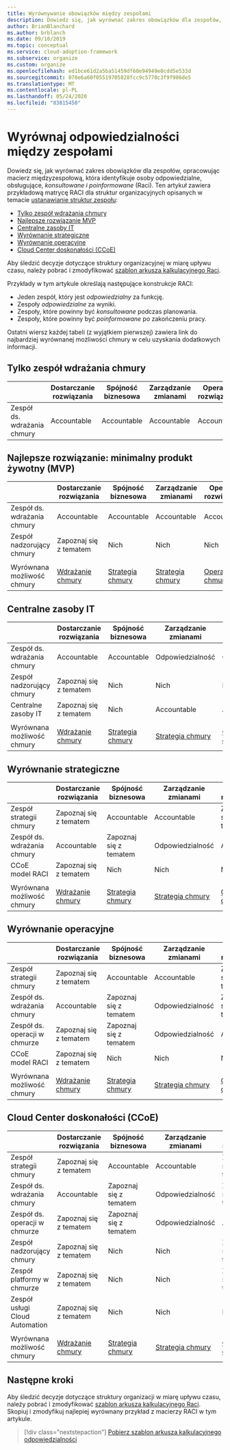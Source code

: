 ```yaml
---
title: Wyrównywanie obowiązków między zespołami
description: Dowiedz się, jak wyrównać zakres obowiązków dla zespołów, opracowując macierz międzyzespołową, która identyfikuje osoby odpowiedzialne, obsługujące, konsultowane i poinformowane (RACI).
author: BrianBlanchard
ms.author: brblanch
ms.date: 09/10/2019
ms.topic: conceptual
ms.service: cloud-adoption-framework
ms.subservice: organize
ms.custom: organize
ms.openlocfilehash: ed1bce61d2a5ba51459df60e94949e0cdd5e533d
ms.sourcegitcommit: 070e6a60f05519705828fcc9c5770c3f9f986de5
ms.translationtype: MT
ms.contentlocale: pl-PL
ms.lasthandoff: 05/24/2020
ms.locfileid: "83815450"
---
```

<!-- cSpell:ignore ccoe -->

# <a name="align-responsibilities-across-teams"></a>Wyrównaj odpowiedzialności między zespołami

Dowiedz się, jak wyrównać zakres obowiązków dla zespołów, opracowując macierz międzyzespołową, która identyfikuje osoby odpowiedzialne, obsługujące, _konsultowane i poinformowane_ (Raci). Ten artykuł zawiera przykładową matrycę RACI dla struktur organizacyjnych opisanych w temacie [ustanawianie struktur zespołu](./organization-structures.md):

- [Tylko zespół wdrażania chmury](#cloud-adoption-team-only)
- [Najlepsze rozwiązanie MVP](#best-practice-minimum-viable-product-mvp)
- [Centralne zasoby IT](#central-it)
- [Wyrównanie strategiczne](#strategic-alignment)
- [Wyrównanie operacyjne](#operational-alignment)
- [Cloud Center doskonałości (CCoE)](#cloud-center-of-excellence-ccoe)

Aby śledzić decyzje dotyczące struktury organizacyjnej w miarę upływu czasu, należy pobrać i zmodyfikować [szablon arkusza kalkulacyjnego Raci](https://archcenter.blob.core.windows.net/cdn/fusion/management/raci-template.xlsx).

Przykłady w tym artykule określają następujące konstrukcje RACI:

- Jeden zespół, który jest _odpowiedzialny_ za funkcję.
- Zespoły _odpowiedzialne_ za wyniki.
- Zespoły, które powinny być _konsultowane_ podczas planowania.
- Zespoły, które powinny być _poinformowane_ po zakończeniu pracy.

Ostatni wiersz każdej tabeli (z wyjątkiem pierwszej) zawiera link do najbardziej wyrównanej możliwości chmury w celu uzyskania dodatkowych informacji.

## <a name="cloud-adoption-team-only"></a>Tylko zespół wdrażania chmury

|                     | Dostarczanie rozwiązania | Spójność biznesowa | Zarządzanie zmianami | Operacje rozwiązania | Nadzór  | Data_spłaty platformy | Operacje platformy | Automatyzacja platformy |
| ------------------- | ----------------- | ------------------ | ----------------- | ------------------- | ----------- | ----------------- | ------------------- | ------------------- |
| Zespół ds. wdrażania chmury | Accountable       | Accountable        | Accountable       | Accountable         | Accountable | Accountable       | Accountable         | Accountable         |

## <a name="best-practice-minimum-viable-product-mvp"></a>Najlepsze rozwiązanie: minimalny produkt żywotny (MVP)

|                          | Dostarczanie rozwiązania                     | Spójność biznesowa                    | Zarządzanie zmianami                     | Operacje rozwiązania                       | Nadzór                                                                        | Data_spłaty platformy                                                             | Operacje platformy                                                           | Automatyzacja platformy                                                               |
| ------------------------ | ------------------------------------- | ------------------------------------- | ------------------------------------- | ----------------------------------------- | --------------------------------------------------------------------------------- | ----------------------------------------------------------------------------- | ----------------------------------------------------------------------------- | --------------------------------------------------------------------------------- |
| Zespół ds. wdrażania chmury      | Accountable                           | Accountable                           | Accountable                           | Accountable                               | Zapoznaj się z tematem                                                                         | Zapoznaj się z tematem                                                                     | Zapoznaj się z tematem                                                                     | Nich                                                                          |
| Zespół nadzorujący chmury    | Zapoznaj się z tematem                             | Nich                              | Nich                              | Nich                                  | Accountable                                                                       | Accountable                                                                   | Accountable                                                                   | Accountable                                                                       |
|                          |                                       |                                       |                                       |                                           |                                                                                   |                                                                               |                                                                               |                                                                                   |
| Wyrównana możliwość chmury | [Wdrażanie chmury](./cloud-adoption.md) | [Strategia chmury](./cloud-strategy.md) | [Strategia chmury](./cloud-strategy.md) | [Operacje w chmurze](./cloud-operations.md) | [CCoE](./cloud-center-of-excellence.md) i [zarządzanie chmurą](./cloud-governance.md) | [CCoE](./cloud-center-of-excellence.md)  -  [platforma w chmurze](./cloud-platform.md) | [CCoE](./cloud-center-of-excellence.md) i [platforma w chmurze](./cloud-platform.md) | [CCoE](./cloud-center-of-excellence.md) i [Automatyzacja w chmurze](./cloud-automation.md) |

## <a name="central-it"></a>Centralne zasoby IT

|                          | Dostarczanie rozwiązania                     | Spójność biznesowa                    | Zarządzanie zmianami                     | Operacje rozwiązania                       | Nadzór                                | Data_spłaty platformy             | Operacje platformy           | Automatyzacja platformy           |
| ------------------------ | ------------------------------------- | ------------------------------------- | ------------------------------------- | ----------------------------------------- | ----------------------------------------- | ----------------------------- | ----------------------------- | ----------------------------- |
| Zespół ds. wdrażania chmury      | Accountable                           | Accountable                           | Odpowiedzialność                           | Odpowiedzialność                               | Nich                                  | Nich                      | Nich                      | Nich                      |
| Zespół nadzorujący chmury    | Zapoznaj się z tematem                             | Nich                              | Nich                              | Nich                                  | Accountable                               | Zapoznaj się z tematem                     | Odpowiedzialność                   | Nich                      |
| Centralne zasoby IT               | Zapoznaj się z tematem                             | Nich                              | Accountable                           | Accountable                               | Odpowiedzialność                               | Accountable                   | Accountable                   | Accountable                   |
|                          |                                       |                                       |                                       |                                           |                                           |                               |                               |                               |
| Wyrównana możliwość chmury | [Wdrażanie chmury](./cloud-adoption.md) | [Strategia chmury](./cloud-strategy.md) | [Strategia chmury](./cloud-strategy.md) | [Operacje w chmurze](./cloud-operations.md) | [Ład w chmurze](./cloud-governance.md) | [Centralne zasoby IT](./central-it.md) | [Centralne zasoby IT](./central-it.md) | [Centralne zasoby IT](./central-it.md) |

## <a name="strategic-alignment"></a>Wyrównanie strategiczne

|                          | Dostarczanie rozwiązania                     | Spójność biznesowa                    | Zarządzanie zmianami                     | Operacje rozwiązania                       | Nadzór                                                                        | Data_spłaty platformy                                                             | Operacje platformy                                                           | Automatyzacja platformy                                                               |
| ------------------------ | ------------------------------------- | ------------------------------------- | ------------------------------------- | ----------------------------------------- | --------------------------------------------------------------------------------- | ----------------------------------------------------------------------------- | ----------------------------------------------------------------------------- | --------------------------------------------------------------------------------- |
| Zespół strategii chmury      | Zapoznaj się z tematem                             | Accountable                           | Accountable                           | Zapoznaj się z tematem                                 | Zapoznaj się z tematem                                                                         | Nich                                                                      | Nich                                                                      | Nich                                                                          |
| Zespół ds. wdrażania chmury      | Accountable                           | Zapoznaj się z tematem                             | Odpowiedzialność                           | Accountable                               | Nich                                                                          | Nich                                                                      | Nich                                                                      | Nich                                                                          |
| CCoE model RACI          | Zapoznaj się z tematem                             | Nich                              | Nich                              | Nich                                  | Accountable                                                                       | Accountable                                                                   | Accountable                                                                   | Accountable                                                                       |
|                          |                                       |                                       |                                       |                                           |                                                                                   |                                                                               |                                                                               |                                                                                   |
| Wyrównana możliwość chmury | [Wdrażanie chmury](./cloud-adoption.md) | [Strategia chmury](./cloud-strategy.md) | [Strategia chmury](./cloud-strategy.md) | [Operacje w chmurze](./cloud-operations.md) | [CCoE](./cloud-center-of-excellence.md) i [zarządzanie chmurą](./cloud-governance.md) | [CCoE](./cloud-center-of-excellence.md) i [platforma w chmurze](./cloud-platform.md) | [CCoE](./cloud-center-of-excellence.md) i [platforma w chmurze](./cloud-platform.md) | [CCoE](./cloud-center-of-excellence.md) i [Automatyzacja w chmurze](./cloud-automation.md) |

## <a name="operational-alignment"></a>Wyrównanie operacyjne

|                          | Dostarczanie rozwiązania                     | Spójność biznesowa                    | Zarządzanie zmianami                     | Operacje rozwiązania                       | Nadzór                                                                        | Data_spłaty platformy                                                             | Operacje platformy                                                           | Automatyzacja platformy                                                               |
| ------------------------ | ------------------------------------- | ------------------------------------- | ------------------------------------- | ----------------------------------------- | --------------------------------------------------------------------------------- | ----------------------------------------------------------------------------- | ----------------------------------------------------------------------------- | --------------------------------------------------------------------------------- |
| Zespół strategii chmury      | Zapoznaj się z tematem                             | Accountable                           | Accountable                           | Zapoznaj się z tematem                                 | Zapoznaj się z tematem                                                                         | Nich                                                                      | Nich                                                                      | Nich                                                                          |
| Zespół ds. wdrażania chmury      | Accountable                           | Zapoznaj się z tematem                             | Odpowiedzialność                           | Zapoznaj się z tematem                                 | Nich                                                                          | Nich                                                                      | Nich                                                                      | Nich                                                                          |
| Zespół ds. operacji w chmurze    | Zapoznaj się z tematem                             | Zapoznaj się z tematem                             | Odpowiedzialność                           | Accountable                               | Zapoznaj się z tematem                                                                         | Nich                                                                      | Accountable                                                                   | Zapoznaj się z tematem                                                                         |
| CCoE model RACI          | Zapoznaj się z tematem                             | Nich                              | Nich                              | Nich                                  | Accountable                                                                       | Accountable                                                                   | Odpowiedzialność                                                                   | Accountable                                                                       |
|                          |                                       |                                       |                                       |                                           |                                                                                   |                                                                               |                                                                               |                                                                                   |
| Wyrównana możliwość chmury | [Wdrażanie chmury](./cloud-adoption.md) | [Strategia chmury](./cloud-strategy.md) | [Strategia chmury](./cloud-strategy.md) | [Operacje w chmurze](./cloud-operations.md) | [CCoE](./cloud-center-of-excellence.md) i [zarządzanie chmurą](./cloud-governance.md) | [CCoE](./cloud-center-of-excellence.md) i [platforma w chmurze](./cloud-platform.md) | [CCoE](./cloud-center-of-excellence.md) i [platforma w chmurze](./cloud-platform.md) | [CCoE](./cloud-center-of-excellence.md) i [Automatyzacja w chmurze](./cloud-automation.md) |

## <a name="cloud-center-of-excellence-ccoe"></a>Cloud Center doskonałości (CCoE)

|                          | Dostarczanie rozwiązania                     | Spójność biznesowa                    | Zarządzanie zmianami                     | Operacje rozwiązania                       | Nadzór                                                                        | Data_spłaty platformy                                                             | Operacje platformy                                                           | Automatyzacja platformy                                                               |
| ------------------------ | ------------------------------------- | ------------------------------------- | ------------------------------------- | ----------------------------------------- | --------------------------------------------------------------------------------- | ----------------------------------------------------------------------------- | ----------------------------------------------------------------------------- | --------------------------------------------------------------------------------- |
| Zespół strategii chmury      | Zapoznaj się z tematem                             | Accountable                           | Accountable                           | Zapoznaj się z tematem                                 | Zapoznaj się z tematem                                                                         | Nich                                                                      | Nich                                                                      | Nich                                                                          |
| Zespół ds. wdrażania chmury      | Accountable                           | Zapoznaj się z tematem                             | Odpowiedzialność                           | Zapoznaj się z tematem                                 | Nich                                                                          | Nich                                                                      | Nich                                                                      | Nich                                                                          |
| Zespół ds. operacji w chmurze    | Zapoznaj się z tematem                             | Zapoznaj się z tematem                             | Odpowiedzialność                           | Accountable                               | Zapoznaj się z tematem                                                                         | Nich                                                                      | Accountable                                                                   | Zapoznaj się z tematem                                                                         |
| Zespół nadzorujący chmury    | Zapoznaj się z tematem                             | Nich                              | Nich                              | Zapoznaj się z tematem                                 | Accountable                                                                       | Zapoznaj się z tematem                                                                     | Odpowiedzialność                                                                   | Nich                                                                          |
| Zespół platformy w chmurze      | Zapoznaj się z tematem                             | Nich                              | Nich                              | Zapoznaj się z tematem                                 | Zapoznaj się z tematem                                                                         | Accountable                                                                   | Odpowiedzialność                                                                   | Odpowiedzialność                                                                       |
| Zespół usługi Cloud Automation    | Zapoznaj się z tematem                             | Nich                              | Nich                              | Nich                                  | Zapoznaj się z tematem                                                                         | Odpowiedzialność                                                                   | Odpowiedzialność                                                                   | Accountable                                                                       |
|                          |                                       |                                       |                                       |                                           |                                                                                   |                                                                               |                                                                               |                                                                                   |
| Wyrównana możliwość chmury | [Wdrażanie chmury](./cloud-adoption.md) | [Strategia chmury](./cloud-strategy.md) | [Strategia chmury](./cloud-strategy.md) | [Operacje w chmurze](./cloud-operations.md) | [CCoE](./cloud-center-of-excellence.md) i [zarządzanie chmurą](./cloud-governance.md) | [CCoE](./cloud-center-of-excellence.md) i [platforma w chmurze](./cloud-platform.md) | [CCoE](./cloud-center-of-excellence.md) i [platforma w chmurze](./cloud-platform.md) | [CCoE](./cloud-center-of-excellence.md) i [Automatyzacja w chmurze](./cloud-automation.md) |

## <a name="next-steps"></a>Następne kroki

Aby śledzić decyzje dotyczące struktury organizacji w miarę upływu czasu, należy pobrać i zmodyfikować [szablon arkusza kalkulacyjnego Raci](https://archcenter.blob.core.windows.net/cdn/fusion/management/raci-template.xlsx). Skopiuj i zmodyfikuj najlepiej wyrównany przykład z macierzy RACI w tym artykule.

> [!div class="nextstepaction"]
> [Pobierz szablon arkusza kalkulacyjnego odpowiedzialności](https://archcenter.blob.core.windows.net/cdn/fusion/management/raci-template.xlsx)
